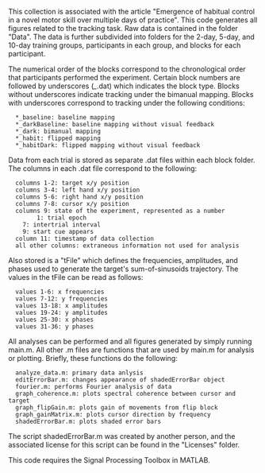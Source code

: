 This collection is associated with the article "Emergence of habitual
control in a novel motor skill over multiple days of practice". This
code generates all figures related to the tracking task. Raw data is
contained in the folder "Data". The data is further subdivided into
folders for the 2-day, 5-day, and 10-day training groups, participants
in each group, and blocks for each participant.

The numerical order of the blocks correspond to the chronological
order that participants performed the experiment. Certain block
numbers are followed by underscores (*_*.dat) which indicates the
block type. Blocks without underscores indicate tracking under the
bimanual mapping. Blocks with underscores correspond to tracking under
the following conditions:

      *_baseline: baseline mapping
      *_darkBaseline: baseline mapping without visual feedback
      *_dark: bimanual mapping
      *_habit: flipped mapping
      *_habitDark: flipped mapping without visual feedback

Data from each trial is stored as separate .dat files within each
block folder. The columns in each .dat file correspond to the
following:

      columns 1-2: target x/y position
      columns 3-4: left hand x/y position
      columns 5-6: right hand x/y position
      columns 7-8: cursor x/y position
      columns 9: state of the experiment, represented as a number
            1: trial epoch
	    7: intertrial interval
	    9: start cue appears
      column 11: timestamp of data collection
      all other columns: extraneous information not used for analysis

Also stored is a "tFile" which defines the frequencies, amplitudes,
and phases used to generate the target's sum-of-sinusoids
trajectory. The values in the tFile can be read as follows:

      values 1-6: x frequencies
      values 7-12: y frequencies
      values 13-18: x amplitudes
      values 19-24: y amplitudes
      values 25-30: x phases
      values 31-36: y phases

All analyses can be performed and all figures generated by simply
running main.m. All other .m files are functions that are used by
main.m for analysis or plotting. Briefly, these functions do the
following:

      analyze_data.m: primary data anlysis
      editErrorBar.m: changes appearance of shadedErrorBar object
      fourier.m: performs Fourier analysis of data
      graph_coherence.m: plots spectral coherence between cursor and target
      graph_flipGain.m: plots gain of movements from flip block
      graph_gainMatrix.m: plots cursor direction by frequency
      shadedErrorBar.m: plots shaded error bars

The script shadedErrorBar.m was created by another person, and the
associated license for this script can be found in the "Licenses"
folder.

This code requires the Signal Processing Toolbox in MATLAB.
